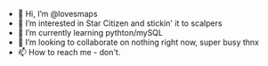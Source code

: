 - 👋 Hi, I’m @lovesmaps
- 👀 I’m interested in Star Citizen and stickin' it to scalpers
- 🌱 I’m currently learning pythton/mySQL
- 💞️ I’m looking to collaborate on nothing right now, super busy thnx
- 📫 How to reach me - don't.

<!---
lovesmaps/lovesmaps is a ✨ special ✨ repository because its `README.md` (this file) appears on your GitHub profile.
You can click the Preview link to take a look at your changes.
--->
